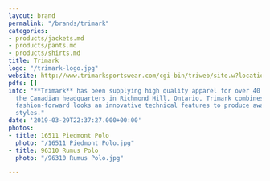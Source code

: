 ```yaml
---
layout: brand
permalink: "/brands/trimark"
categories:
- products/jackets.md
- products/pants.md
- products/shirts.md
title: Trimark
logo: "/trimark-logo.jpg"
website: http://www.trimarksportswear.com/cgi-bin/triweb/site.w?location=site-home.w&action=catalog&sponsor=000100&popup=true
pdfs: []
info: "**Trimark** has been supplying high quality apparel for over 40 years. With
  the Canadian headquarters in Richmond Hill, Ontario, Trimark combines premium fabrics,
  fashion-forward looks an innovative technical features to produce award-winning
  styles."
date: '2019-03-29T22:37:27.000+00:00'
photos:
- title: 16511 Piedmont Polo
  photo: "/16511 Piedmont Polo.jpg"
- title: 96310 Rumus Polo
  photo: "/96310 Rumus Polo.jpg"

---
```

